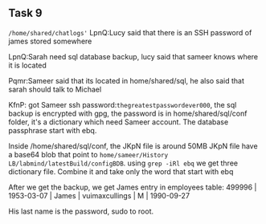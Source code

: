 
## Task 9
`/home/shared/chatlogs'`
LpnQ:Lucy said that there is an SSH password of james stored somewhere

LpnQ:Sarah need sql database backup, lucy said that sameer knows where it is located

Pqmr:Sameer said that its located in home/shared/sql, he also said that sarah should talk to Michael

KfnP: got Sameer ssh password:`thegreatestpasswordever000`, the sql backup is encrypted with gpg, the password is in home/shared/sql/conf folder, it's a dictionary which need Sameer account. The database passphrase start with ebq.

Inside /home/shared/sql/conf, the JKpN file is around 50MB
JKpN file have a base64 blob that point to `home/sameer/History LB/labmind/latestBuild/configBDB`.
using `grep -iRl ebq` we get three dictionary file. Combine it and take only the word that start with ebq

After we get the backup, we get James entry in employees table:
499996 | 1953-03-07 | James      | vuimaxcullings | M      | 1990-09-27 

His last name is the password, sudo to root.